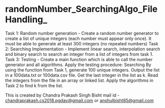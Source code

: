 # randomNumber_SearchingAlgo_FileHandling_
Task 1: Random number generation - Create a random number generator to create a list of unique integers (each number must appear only once).     It must be able to generate at least 300 integers (no repeated numbers)      Task 2: Searching Implementation - Implement linear search, interpolation search and binary search to search an integer from a list of integers from task 1.      Task 3: Testing - Create a main function which is able to call the number generator and all algorithms. Apply the testing procedure:     Searching     By using the function from Task 1, generate 100 unique integers. Output the list in a 100data.txt or 100data.csv file.      Get the last integer in the list as k.      Read the integers from the file in an array or linked list. Apply the algorithms in Task 2 to find k from the list.


This is created by Chandra Prakash Singh Bisht
mail id - chandraprakash.cs2018.pgdav@gmail.com or anshulbisht85@gmail.com
